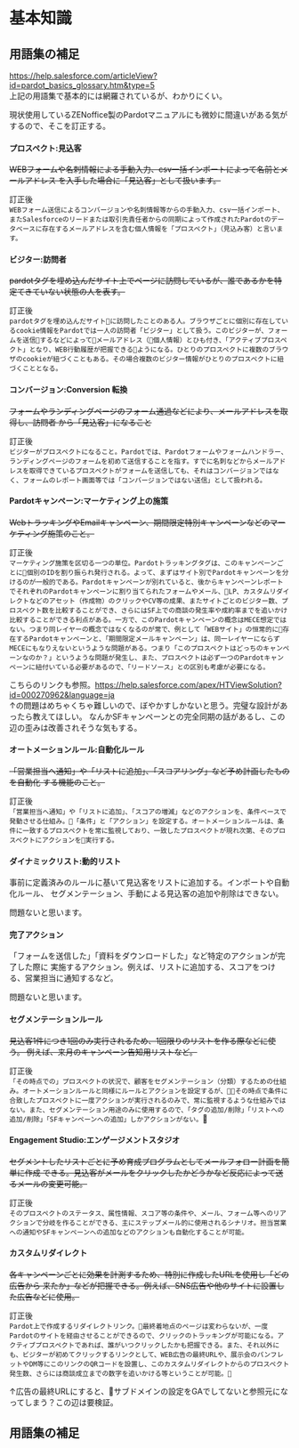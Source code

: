 # 基本知識
## 用語集の補足
https://help.salesforce.com/articleView?id=pardot_basics_glossary.htm&type=5  
上記の用語集で基本的には網羅されているが、わかりにくい。

現状使用しているZENoffice製のPardotマニュアルにも微妙に間違いがある気がするので、そこを訂正する。



#### プロスペクト:見込客
~~WEBフォームや名刺情報による手動入力、csv一括インポートによって名前とメールアドレス を入手した場合に「見込客」として扱います。~~

訂正後  
`WEBフォーム送信によるコンバージョンや名刺情報等からの手動入力、csv一括インポート、またSalesforceのリードまたは取引先責任者からの同期によって作成されたPardotのデータベースに存在するメールアドレスを含む個人情報を「プロスペクト」（見込み客）と言います。`



#### ビジター:訪問者
~~pardotタグを埋め込んだサイト上でページに訪問しているが、誰であるかを特定てきていない状態の人を表す。~~

訂正後  
`pardotタグを埋め込んだサイトに訪問したことのある人。ブラウザごとに個別に存在しているcookie情報をPardotでは一人の訪問者「ビジター」として扱う。このビジターが、フォームを送信するなどによってメールアドレス（個人情報）とひも付き、「アクティブプロスペクト」となり、WEB行動履歴が把握できるようになる。ひとりのプロスペクトに複数のブラウザのcookieが紐づくこともある。その場合複数のビジター情報がひとりのプロスペクトに紐づくこととなる。`


#### コンバージョン:Conversion 転換
~~フォームやランディングページのフォーム通過などにより、メールアドレスを取得し、訪問者 から「見込客」になること~~

訂正後  
`ビジターがプロスペクトになること。Pardotでは、Pardotフォームやフォームハンドラー、ランディングページのフォームを初めて送信することを指す。すでに名刺などからメールアドレスを取得できているプロスペクトがフォームを送信しても、それはコンバージョンではなく、フォームのレポート画面等では「コンバージョンではない送信」として扱われる。`


#### Pardotキャンペーン:マーケティング上の施策
~~WebトラッキングやEmailキャンペーン、期間限定特別キャンペーンなどのマーケティング施策のこと。~~

訂正後  
`マーケティング施策を区切る一つの単位。Pardotトラッキングタグは、このキャンペーンごとに個別のIDを割り振られ発行される。よって、まずはサイト別でPardotキャンペーンを分けるのが一般的である。Pardotキャンペーンが別れていると、後からキャンペーンレポートでそれぞれのPardotキャンペーンに割り当てられたフォームやメール、LP、カスタムリダイレクトなどのアセット（作成物）のクリックやCV等の成果、またサイトごとのビジター数、プロスペクト数を比較することができ、さらにはSF上での商談の発生率や成約率までを追いかけ比較することができる利点がある。一方で、このPardotキャンペーンの概念はMECE想定ではない。つまり同レイヤーの概念ではなくなるのが常で、例として「WEBサイト」の恒常的に存在するPardotキャンペーンと、「期間限定メールキャンペーン」は、同一レイヤーにならずMECEにもなりえないというような問題がある。つまり「このプロスペクトはどっちのキャンペーンなのか？」というような問題が発生し、また、プロスペクトは必ず一つのPardotキャンペーンに紐付いている必要があるので、「リードソース」との区別も考慮が必要になる。`

こちらのリンクも参照。https://help.salesforce.com/apex/HTViewSolution?id=000270962&language=ja  
↑の問題はめちゃくちゃ難しいので、ぼやかすしかないと思う。完璧な設計があったら教えてほしい。
なんかSFキャンペーンとの完全同期の話があるし、この辺の歪みは改善されそうな気もする。

#### オートメーションルール:自動化ルール
~~「営業担当へ通知」や「リストに追加」、「スコアリング」など予め計画したものを自動化 する機能のこと。~~

訂正後  
`「営業担当へ通知」や「リストに追加」、「スコアの増減」などのアクションを、条件ベースで発動させる仕組み。「条件」と「アクション」を設定する。オートメーションルールは、条件に一致するプロスペクトを常に監視しており、一致したプロスペクトが現れ次第、そのプロスペクトにアクションを実行する。`


#### ダイナミックリスト:動的リスト
事前に定義済みのルールに基いて見込客をリストに追加する。インポートや自動化ルール、 セグメンテーション、手動による見込客の追加や削除はできない。

問題ないと思います。


#### 完了アクション
「フォームを送信した」「資料をダウンロードした」など特定のアクションが完了した際に 実施するアクション。例えば、リストに追加する、スコアをつける、営業担当に通知するなど。

問題ないと思います。


#### セグメンテーションルール
~~見込客1件につき1回のみ実行されるため、1回限りのリストを作る際などに使う。 例えば、来月のキャンペーン告知用リストなど。~~

訂正後  
`「その時点での」プロスペクトの状況で、顧客をセグメンテーション（分類）するための仕組み。オートメーションルールと同様にルールとアクションを設定するが、その時点で条件に合致したプロスペクトに一度アクションが実行されるのみで、常に監視するような仕組みではない。また、セグメンテーション用途のみに使用するので、「タグの追加/削除」「リストへの追加/削除」「SFキャンペーンへの追加」しかアクションがない。`

#### Engagement Studio:エンゲージメントスタジオ
~~セグメントしたリストごとに予め育成プログラムとしてメールフォロー計画を簡単に作成 できる。見込客がメールをクリックしたかどうかなど反応によって送るメールの変更可能。~~

訂正後  
`そのプロスペクトのステータス、属性情報、スコア等の条件や、メール、フォーム等へのリアクションで分岐を作ることができる、主にステップメール的に使用されるシナリオ。担当営業への通知やSFキャンペーンへの追加などのアクションも自動化することが可能。`


#### カスタムリダイレクト
~~各キャンペーンごとに効果を計測するため、特別に作成したURLを使用し「どの広告から 来たか」などが把握できる。例えば、SNS広告や他のサイトに設置した広告などに使用。~~

訂正後  
`Pardot上で作成するリダイレクトリンク。最終着地点のページは変わらないが、一度Pardotのサイトを経由させることができるので、クリックのトラッキングが可能になる。アクティブプロスペクトであれば、誰がいつクリックしたかも把握できる。また、それ以外にも、ビジターが初めてクリックするリンクとして、WEB広告の最終URLや、展示会のパンフレットやDM等にこのリンクのQRコードを設置し、このカスタムリダイレクトからのプロスペクト発生数、さらには商談成立までの数字を追いかける等ということが可能。`

↑広告の最終URLにすると、サブドメインの設定をGAでしてないと参照元になってしまう？この辺は要検証。


## 用語集の補足
